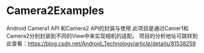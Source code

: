# Camera2Examples
Android Camera1 API 和Camera2 API的封装与使用
此项目是通过Camer1和Camera2分别封装到不同的View中来实现相机的适配。
项目的分析地址可跳转到此查看：https://blog.csdn.net/Android_Technology/article/details/81538259
